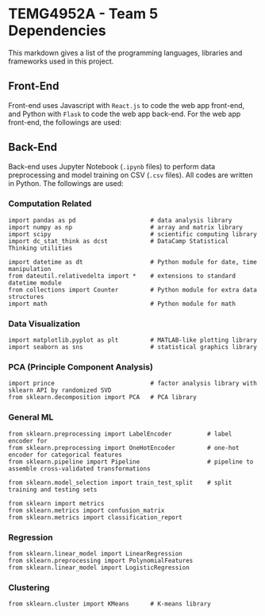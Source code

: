 # TEMG4952A - Team 5 Dependencies

This markdown gives a list of the programming languages, libraries and frameworks used in this project.

## Front-End
Front-end uses Javascript with `React.js` to code the web app front-end, and Python with `Flask` to code the web app back-end.
For the web app front-end, the followings are used:

## Back-End
Back-end uses Jupyter Notebook (`.ipynb` files) to perform data preprocessing and model training on CSV (`.csv` files). All codes are written in Python. The followings are used:

### Computation Related
```
import pandas as pd                     # data analysis library
import numpy as np                      # array and matrix library
import scipy                            # scientific computing library
import dc_stat_think as dcst            # DataCamp Statistical Thinking utilities

import datetime as dt                   # Python module for date, time manipulation
from dateutil.relativedelta import *    # extensions to standard datetime module
from collections import Counter         # Python module for extra data structures
import math                             # Python module for math
```

### Data Visualization
```
import matplotlib.pyplot as plt         # MATLAB-like plotting library
import seaborn as sns                   # statistical graphics library
```

### PCA (Principle Component Analysis)
```
import prince                           # factor analysis library with sklearn API by randomized SVD
from sklearn.decomposition import PCA   # PCA library
```

### General ML
```
from sklearn.preprocessing import LabelEncoder          # label encoder for
from sklearn.preprocessing import OneHotEncoder         # one-hot encoder for categorical features
from sklearn.pipeline import Pipeline                   # pipeline to assemble cross-validated transformations

from sklearn.model_selection import train_test_split    # split training and testing sets

from sklearn import metrics
from sklearn.metrics import confusion_matrix
from sklearn.metrics import classification_report
```

### Regression
```
from sklearn.linear_model import LinearRegression
from sklearn.preprocessing import PolynomialFeatures
from sklearn.linear_model import LogisticRegression
```

### Clustering
```
from sklearn.cluster import KMeans      # K-means library
```